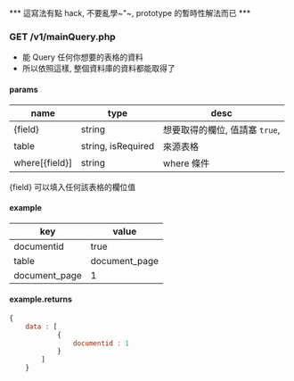 
*** 這寫法有點 hack, 不要亂學~"~, prototype 的暫時性解法而已 ***

### GET /v1/mainQuery.php

* 能 Query 任何你想要的表格的資料
* 所以依照這樣, 整個資料庫的資料都能取得了

#### params

name | type | desc
---- | ---- | ----
{field} | string | 想要取得的欄位, 值請塞 `true`,
table | string, isRequired | 來源表格
where[{field}] | string | where 條件

{field} 可以填入任何該表格的欄位值

#### example

key | value
---- | ----
documentid | true
table | document_page
document_page | 1

#### example.returns

``` js
{
	data : [
			{
				documentid : 1
			}
		]
	}
```
